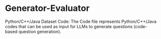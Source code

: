 # Generator-Evaluator
Python/C++/Java Dataset Code:
The Code file represents Python/C++/Java codes that can be used as input for LLMs to generate questions (code-based question generation).

